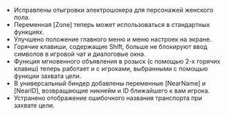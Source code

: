 - Исправлены отыгровки электрошокера для персонажей женского пола. 
- Переменная [Zone] теперь может использоваться в стандартных функциях. 
- Улучшено положение главного меню и меню настроек на экране. 
- Горячие клавиши, содержащие Shift, больше не блокируют ввод символов в игровой чат и диалоговые окна. 
- Функция мгновенного объявления в розыск (с помощью 2-х горячих клавиш) теперь работает и с игроками, выбранными с помощью функции захвата цели. 
- В универсальный биндер добавлены переменные [NearName] и [NearID], возвращающие никнейм и ID ближайшего к вам игрока.
- Устранено отображение ошибочного названия транспорта при захвате цели.
